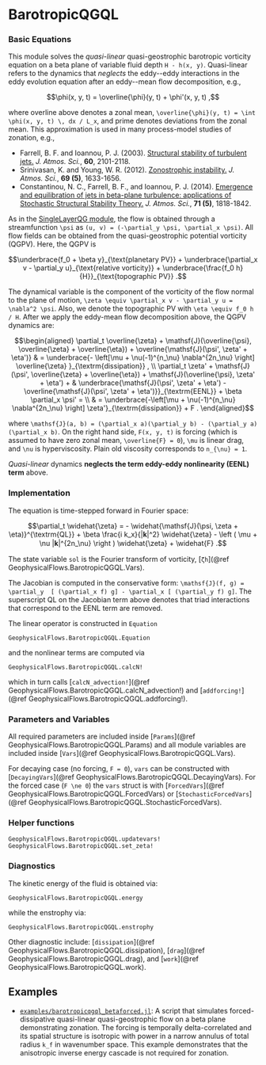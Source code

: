 # BarotropicQGQL

### Basic Equations

This module solves the *quasi-linear* quasi-geostrophic barotropic vorticity equation on a beta 
plane of variable fluid depth ``H - h(x, y)``. Quasi-linear refers to the dynamics that *neglects* 
the eddy--eddy interactions in the eddy evolution equation after an eddy--mean flow decomposition, 
e.g., 

```math
\phi(x, y, t) = \overline{\phi}(y, t) + \phi'(x, y, t) ,
```

where overline above denotes a zonal mean, ``\overline{\phi}(y, t) = \int \phi(x, y, t) \, 𝖽x / L_x``, and prime denotes deviations from the zonal mean. This approximation is used in many process-model studies of zonation, e.g., 

- Farrell, B. F. and Ioannou, P. J. (2003). [Structural stability of turbulent jets.](http://doi.org/10.1175/1520-0469(2003)060<2101:SSOTJ>2.0.CO;2) *J. Atmos. Sci.*, **60**, 2101-2118.
- Srinivasan, K. and Young, W. R. (2012). [Zonostrophic instability.](http://doi.org/10.1175/JAS-D-11-0200.1) *J. Atmos. Sci.*, **69 (5)**, 1633-1656.
- Constantinou, N. C., Farrell, B. F., and Ioannou, P. J. (2014). [Emergence and equilibration of jets in beta-plane turbulence: applications of Stochastic Structural Stability Theory.](http://doi.org/10.1175/JAS-D-13-076.1) *J. Atmos. Sci.*, **71 (5)**, 1818-1842.

As in the [SingleLayerQG module](singlelayerqg.md), the flow is obtained through a 
streamfunction ``\psi`` as ``(u, v) = (-\partial_y \psi, \partial_x \psi)``. All flow fields 
can be obtained from the quasi-geostrophic potential vorticity (QGPV). Here, the QGPV is

```math
\underbrace{f_0 + \beta y}_{\text{planetary PV}} + \underbrace{\partial_x v
	- \partial_y u}_{\text{relative vorticity}} + \underbrace{\frac{f_0 h}{H}}_{\text{topographic PV}} .
```

The dynamical variable is the component of the vorticity of the flow normal to the plane of 
motion, ``\zeta \equiv \partial_x v - \partial_y u = \nabla^2 \psi``. Also, we denote the 
topographic PV with ``\eta \equiv f_0 h / H``. After we apply the eddy-mean flow decomposition 
above, the QGPV dynamics are:

```math
\begin{aligned}
	\partial_t \overline{\zeta} + \mathsf{J}(\overline{\psi}, \overline{\zeta} + \overline{\eta}) + \overline{\mathsf{J}(\psi', \zeta' + \eta')} & = \underbrace{- \left[\mu + \nu(-1)^{n_\nu} \nabla^{2n_\nu}
	\right] \overline{\zeta} }_{\textrm{dissipation}} , \\
	\partial_t \zeta'  + \mathsf{J}(\psi', \overline{\zeta} + \overline{\eta}) + \mathsf{J}(\overline{\psi}, \zeta' + \eta') + & \underbrace{\mathsf{J}(\psi', \zeta' + \eta') - \overline{\mathsf{J}(\psi', \zeta' + \eta')}}_{\textrm{EENL}} + \beta \partial_x \psi' = \\
	& = \underbrace{-\left[\mu + \nu(-1)^{n_\nu} \nabla^{2n_\nu} \right] \zeta'}_{\textrm{dissipation}} + F .
\end{aligned}
```

where ``\mathsf{J}(a, b) = (\partial_x a)(\partial_y b) - (\partial_y a)(\partial_x b)``. On 
the right hand side, ``F(x, y, t)`` is forcing (which is assumed to have zero zonal mean, 
``\overline{F} = 0``), ``\mu`` is linear drag, and ``\nu`` is hyperviscosity. Plain old 
viscosity corresponds to ``n_{\nu} = 1``.

*Quasi-linear* dynamics **neglects the term eddy-eddy nonlinearity (EENL) term** above.


### Implementation

The equation is time-stepped forward in Fourier space:

```math
\partial_t \widehat{\zeta} = - \widehat{\mathsf{J}(\psi, \zeta + \eta)}^{\textrm{QL}} + \beta \frac{i k_x}{|𝐤|^2} \widehat{\zeta} - \left ( \mu + \nu |𝐤|^{2n_\nu} \right ) \widehat{\zeta} + \widehat{F} .
```

The state variable `sol` is the Fourier transform of vorticity, [`ζh`](@ref GeophysicalFlows.BarotropicQGQL.Vars).

The Jacobian is computed in the conservative form: ``\mathsf{J}(f, g) = \partial_y 
[ (\partial_x f) g] - \partial_x [ (\partial_y f) g]``. The superscript QL on the Jacobian term 
above denotes that triad interactions that correspond to the EENL term are removed.

The linear operator is constructed in `Equation`

```@docs
GeophysicalFlows.BarotropicQGQL.Equation
```

and the nonlinear terms are computed via

```@docs
GeophysicalFlows.BarotropicQGQL.calcN!
```

which in turn calls [`calcN_advection!`](@ref GeophysicalFlows.BarotropicQGQL.calcN_advection!) 
and [`addforcing!`](@ref GeophysicalFlows.BarotropicQGQL.addforcing!).


### Parameters and Variables

All required parameters are included inside [`Params`](@ref GeophysicalFlows.BarotropicQGQL.Params)
and all module variables are included inside [`Vars`](@ref GeophysicalFlows.BarotropicQGQL.Vars).

For decaying case (no forcing, ``F = 0``), `vars` can be constructed with [`DecayingVars`](@ref GeophysicalFlows.BarotropicQGQL.DecayingVars). 
For the forced case (``F \ne 0``) the `vars` struct is with [`ForcedVars`](@ref GeophysicalFlows.BarotropicQGQL.ForcedVars) or [`StochasticForcedVars`](@ref GeophysicalFlows.BarotropicQGQL.StochasticForcedVars).


### Helper functions

```@docs
GeophysicalFlows.BarotropicQGQL.updatevars!
GeophysicalFlows.BarotropicQGQL.set_zeta!
```


### Diagnostics

The kinetic energy of the fluid is obtained via:

```@docs
GeophysicalFlows.BarotropicQGQL.energy
```

while the enstrophy via:

```@docs
GeophysicalFlows.BarotropicQGQL.enstrophy
```

Other diagnostic include: [`dissipation`](@ref GeophysicalFlows.BarotropicQGQL.dissipation), 
[`drag`](@ref GeophysicalFlows.BarotropicQGQL.drag), and [`work`](@ref GeophysicalFlows.BarotropicQGQL.work).


## Examples

- [`examples/barotropicqgql_betaforced.jl`](../literated/barotropicqgql_betaforced/): A script that simulates forced-dissipative quasi-linear quasi-geostrophic flow on a beta plane demonstrating zonation. The forcing is temporally delta-correlated and its spatial structure is isotropic with power in a narrow annulus of total radius ``k_f`` in wavenumber space. This example demonstrates that the anisotropic inverse energy cascade is not required for zonation.
